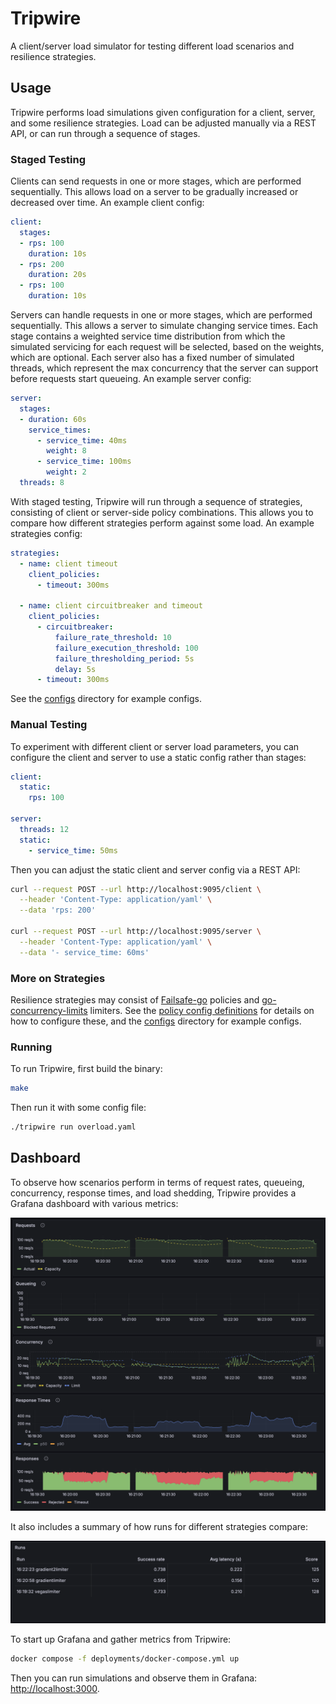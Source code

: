 # Tripwire

A client/server load simulator for testing different load scenarios and resilience strategies.

## Usage

Tripwire performs load simulations given configuration for a client, server, and some resilience strategies. Load can be adjusted manually via a REST API, or can run through a sequence of stages.

### Staged Testing

Clients can send requests in one or more stages, which are performed sequentially. This allows load on a server to be gradually increased or decreased over time. An example client config:

```yaml
client:
  stages:
  - rps: 100
    duration: 10s
  - rps: 200
    duration: 20s
  - rps: 100
    duration: 10s
```

Servers can handle requests in one or more stages, which are performed sequentially. This allows a server to simulate changing service times. Each stage contains a weighted service time distribution from which the simulated servicing for each request will be selected, based on the weights, which are optional. Each server also has a fixed number of simulated threads, which represent the max concurrency that the server can support before requests start queueing. An example server config:

```yaml
server:
  stages:
  - duration: 60s
    service_times:
      - service_time: 40ms
        weight: 8
      - service_time: 100ms
        weight: 2
  threads: 8
```

With staged testing, Tripwire will run through a sequence of strategies, consisting of client or server-side policy combinations. This allows you to compare how different strategies perform against some load. An example strategies config:

```yaml
strategies:
  - name: client timeout
    client_policies:
      - timeout: 300ms

  - name: client circuitbreaker and timeout
    client_policies:
      - circuitbreaker:
          failure_rate_threshold: 10
          failure_execution_threshold: 100
          failure_thresholding_period: 5s
          delay: 5s
      - timeout: 300ms
```

See the [configs](configs) directory for example configs.

### Manual Testing

To experiment with different client or server load parameters, you can configure the client and server to use a static config rather than stages:

```yaml
client:
  static:
    rps: 100

server:
  threads: 12
  static:
    - service_time: 50ms
```

Then you can adjust the static client and server config via a REST API:

```sh
curl --request POST --url http://localhost:9095/client \
  --header 'Content-Type: application/yaml' \
  --data 'rps: 200'

curl --request POST --url http://localhost:9095/server \
  --header 'Content-Type: application/yaml' \
  --data '- service_time: 60ms'
```

### More on Strategies

Resilience strategies may consist of [Failsafe-go](https://failsafe-go.dev) policies and [go-concurrency-limits](https://github.com/platinummonkey/go-concurrency-limits) limiters. See the [policy config definitions](https://github.com/jhalterman/tripwire/blob/main/pkg/policy/config.go) for details on how to configure these, and the [configs](configs) directory for example configs.

### Running

To run Tripwire, first build the binary:

```sh
make
```

Then run it with some config file:

```sh
./tripwire run overload.yaml
```

## Dashboard

To observe how scenarios perform in terms of request rates, queueing, concurrency, response times, and load shedding, Tripwire provides a Grafana dashboard with various metrics:

![metrics](./docs/images/metrics.png)

It also includes a summary of how runs for different strategies compare:

![metrics](./docs/images/runs.png)

To start up Grafana and gather metrics from Tripwire:

```sh
docker compose -f deployments/docker-compose.yml up
```

Then you can run simulations and observe them in Grafana: <http://localhost:3000>.